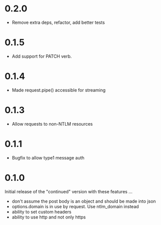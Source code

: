 # 0.2.0

* Remove extra deps, refactor, add better tests

# 0.1.5

* Add support for PATCH verb. 

# 0.1.4

* Made request.pipe() accessible for streaming

# 0.1.3

* Allow requests to non-NTLM resources

# 0.1.1

* Bugfix to allow type1 message auth

# 0.1.0

Initial release of the "continued" version with these features ...

* don't assume the post body is an object and should be made into json
* options.domain is in use by request. Use ntlm_domain instead
* ability to set custom headers
* ability to use http and not only https

